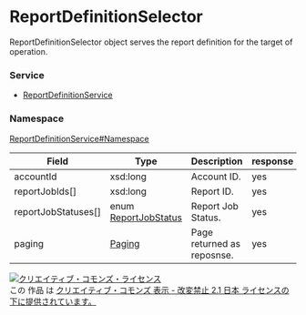 

# ReportDefinitionSelector

ReportDefinitionSelector object serves the report definition for the target of operation.

### Service

+ [ReportDefinitionService](../../services/ReportDefinitionService.md)

### Namespace

[ReportDefinitionService#Namespace](../../services/ReportDefinitionService.md#namespace)

| Field | Type | Description | response |
| ----- | ---- | ----------- | -------- |
| accountId | xsd:long | Account ID. | yes | |
| reportJobIds[] | xsd:long | Report ID. | yes | |
| reportJobStatuses[] | enum [ReportJobStatus](./ReportJobStatus.md) | Report Job Status. | yes | |
| paging | [Paging](../Common/Paging.md) | Page returned as reposnse. | yes | |

<a rel="license" href="http://creativecommons.org/licenses/by-nd/2.1/jp/"><img alt="クリエイティブ・コモンズ・ライセンス" style="border-width:0" src="https://i.creativecommons.org/l/by-nd/2.1/jp/88x31.png" /></a><br />この 作品 は <a rel="license" href="http://creativecommons.org/licenses/by-nd/2.1/jp/">クリエイティブ・コモンズ 表示 - 改変禁止 2.1 日本 ライセンスの下に提供されています。</a>
